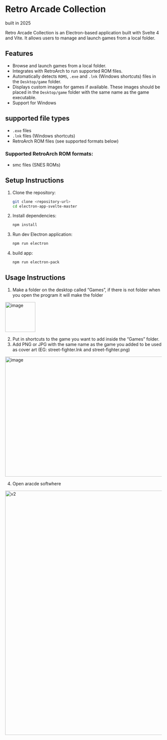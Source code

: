# Retro Arcade Collection
built in 2025

Retro Arcade Collection is an Electron-based application built with Svelte 4 and Vite. It allows users to manage and launch games from a local folder.

## Features

- Browse and launch games from a local folder.
- Integrates with RetroArch to run supported ROM files.
- Automatically detects `ROMS`, `.exe` and `.lnk` (Windows shortcuts) files in the `Desktop/game` folder.
- Displays custom images for games if available. These images should be placed in the `Desktop/game` folder with the same name as the game executable.
- Support for Windows

## supported file types
- `.exe` files
- `.lnk` files (Windows shortcuts)
- RetroArch ROM files (see supported formats below)

### Supported RetroArch ROM formats:
-  smc files (SNES ROMs)



## Setup Instructions

1. Clone the repository:
   ```bash
   git clone <repository-url>
   cd electron-app-svelte-master
   ```
2. Install dependencies:
   ```bash
   npm install
   ```
4. Run dev Electron application:
   ```bash
   npm run electron

4. build app:
   ```bash
   npm run electron-pack
   ```


## Usage Instructions


1)	Make a folder on the desktop called “Games”, if there is not folder when you open the program it will make the folder
   <img width="97" height="96" alt="image" src="https://github.com/user-attachments/assets/bf456543-ed0b-470e-a43c-3b17f6d86a3c" />
   
2)	Put in shortcuts to the game you want to add inside the “Games” folder. 
3)	Add PNG or JPG with the same name as the game you added to be used as cover art (EG: street-fighter.lnk and street-fighter.png)
   <img width="855" height="385" alt="image" src="https://github.com/user-attachments/assets/acc2235c-2460-4f7d-814b-db964914fa90" />

4)	Open aracde softwhere 
<img width="1197" height="784" alt="v2" src="https://github.com/user-attachments/assets/19b1c37d-b974-4d31-ada6-a8bf61238c39" />




